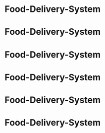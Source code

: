 # Food-Delivery-System
# Food-Delivery-System
# Food-Delivery-System
# Food-Delivery-System
# Food-Delivery-System
# Food-Delivery-System
